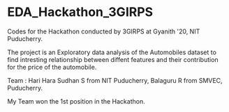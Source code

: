 # EDA_Hackathon_3GIRPS
Codes for the Hackathon conducted by 3GIRPS at Gyanith '20, NIT Puducherry.

The project is an Exploratory data analysis of the Automobiles dataset to find intresting relationship between diffent features and their contribution for the price of the automobile.

Team :
Hari Hara Sudhan S from NIT Puducherry, 
Balaguru R from SMVEC, Puducherry.

My Team won the 1st position in the Hackathon.
